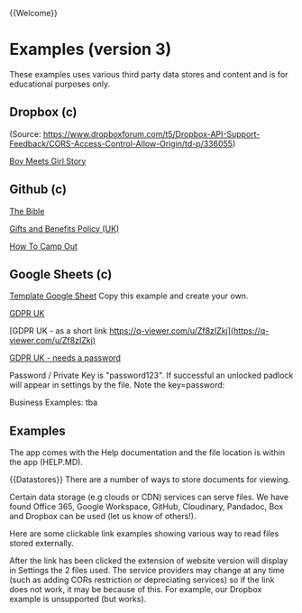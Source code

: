 {{Welcome}}
# Examples (version 3)
These examples uses various third party data stores and content and is for educational purposes only.

## Dropbox (c)

(Source: https://www.dropboxforum.com/t5/Dropbox-API-Support-Feedback/CORS-Access-Control-Allow-Origin/td-p/336055)

[Boy Meets Girl Story](?JTNGYSUzREJveSUyME1lZXRzJTIwR2lybCUyMFN0b3J5JTI2YiUzRGh0dHBzJTNBJTJGJTJGZGwuZHJvcGJveHVzZXJjb250ZW50LmNvbSUyRnMlMkZvdzhvdjFjZjg3dDR3MHclMkZzdG9yeS1leGFtcGxlLW5ldy50eHQlMjZjJTNEZW1iZWRkZWQlMjZkJTNEZGVmYXVsdC1sb2dvLnN2Zw==)


## Github (c)

[The Bible](?JTNGYSUzREJpYmxlJTIwTmV3JTI2YiUzRGh0dHBzJTNBJTJGJTJGcmF3LmdpdGh1YnVzZXJjb250ZW50LmNvbSUyRjEzNzQyWCUyRnZpZXctcS1leGFtcGxlcyUyRm1haW4lMkZuaXYtbmV3Lm1kJTI2YyUzRGVtYmVkZGVkJTI2ZCUzRGRlZmF1bHQtbG9nby5zdmc=)

[Gifts and Benefits Policy (UK)](?JTNGYSUzREdhYnMlMjBOZXclMjZiJTNEaHR0cHMlM0ElMkYlMkZyYXcuZ2l0aHVidXNlcmNvbnRlbnQuY29tJTJGMTM3NDJYJTJGdmlldy1xLWV4YW1wbGVzJTJGbWFpbiUyRmdhYnMtbmV3Lm1kJTI2YyUzRGVtYmVkZGVkJTI2ZCUzRGRlZmF1bHQtbG9nby5zdmc=)

[How To Camp Out](?JTNGYSUzREhvdyUyMFRvJTIwQ2FtcCUyME91dCUyNmIlM0RodHRwcyUzQSUyRiUyRnJhdy5naXRodWJ1c2VyY29udGVudC5jb20lMkYxMzc0MlglMkZ2aWV3LXEtZXhhbXBsZXMlMkZtYWluJTJGaG93LXRvLWNhbXAtb3V0LW5ldy5tZCUyNmMlM0RlbWJlZGRlZCUyNmQlM0RkZWZhdWx0LWxvZ28uc3Zn)

## Google Sheets (c)

[Template Google Sheet](https://docs.google.com/spreadsheets/d/1bFwSLwqtzdJSY5Svg2DKw83Q4iBxtwwWAUeibornreU/edit?usp=sharing)
Copy this example and create your own.

[GDPR UK](?JTNGYSUzREdEUFIlMjBVSyUyNmIlM0RodHRwcyUzQSUyRiUyRmRvY3MuZ29vZ2xlLmNvbSUyRnNwcmVhZHNoZWV0cyUyRmQlMkZlJTJGMlBBQ1gtMXZSajZYTm1BNzlMOVJuRFJEZXRPZktMUnFKM01YeWJXbXIzQ3FZT0ZSV2czVmduM1ZRNHFGRTBSbTNXdUFjRkpZWVVLLWZQVGhrcnVYdVElMkZwdWIlM0ZnaWQlM0QxNzE0MDM3OTA5JTI2c2luZ2xlJTNEdHJ1ZSUyNm91dHB1dCUzRHRzdiUyNmMlM0RlbWJlZGRlZCUyNmQlM0RkZWZhdWx0LWxvZ28uc3Zn)

[GDPR UK - as a short link https://q-viewer.com/u/Zf8zIZkj](https://q-viewer.com/u/Zf8zIZkj)

[GDPR UK - needs a password](JTNGYSUzREJveSUyME1lZXRzJTIwR2lybCUyMFBhc3N3b3JkJTI2YiUzRGh0dHBzJTNBJTJGJTJGZG9jcy5nb29nbGUuY29tJTJGc3ByZWFkc2hlZXRzJTJGZCUyRmUlMkYyUEFDWC0xdlRyQm5iNzJ2VlItazdMR2dacXFHVnRnVUIxRk5WZ0tCc0tac3VVZkF0aDNQZnBxQmI0a3RSeUdMbW9PbXdNZVlMaGRLQmNkN0pZYTBOcyUyRnB1YiUzRmdpZCUzRDE3MTQwMzc5MDklMjZzaW5nbGUlM0R0cnVlJTI2b3V0cHV0JTNEdHN2JTI2YyUzRGVtYmVkZGVkJTI2ZCUzRGRlZmF1bHQtbG9nby5zdmc=)

Password / Private Key is "password123". If successful an unlocked padlock will appear in settings by the file. Note the key=password:



Business Examples:
tba
    
## Examples

The app comes with the Help documentation and the file location is within the app (HELP.MD).

{{Datastores}}
There are a number of ways to store documents for viewing. 

Certain data storage (e.g clouds or CDN) services can serve files. We have found Office 365, Google Workspace, GitHub, Cloudinary, Pandadoc, Box and Dropbox can be used (let us know of others!).

Here are some clickable link examples showing various way to read files stored externally.

After the link has been clicked the extension of website version will display in Settings the 2 files used. The service providers may change at any time (such as adding CORs restriction or depreciating services) so if the link does not work, it may be because of this. For example, our Dropbox example is unsupported (but works).
